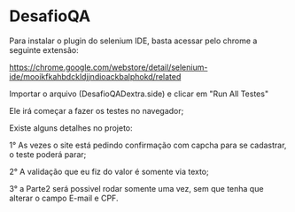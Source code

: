 # DesafioQA

Para instalar o plugin do selenium IDE, basta acessar pelo chrome a seguinte extensão:

  https://chrome.google.com/webstore/detail/selenium-ide/mooikfkahbdckldjjndioackbalphokd/related

Importar o arquivo (DesafioQADextra.side) e clicar em "Run All Testes" 

Ele irá começar a fazer os testes no navegador;

Existe alguns detalhes no projeto:

1° As vezes o site está pedindo confirmação com capcha para se cadastrar, o teste poderá parar;

2° A validação que eu fiz do valor é somente via texto;

3° a Parte2 será possivel rodar somente uma vez, sem que tenha que alterar o campo E-mail e CPF. 

